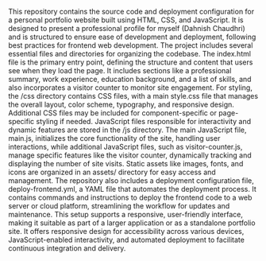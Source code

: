 This repository contains the source code and deployment configuration for a personal portfolio website built using HTML, CSS, and JavaScript. 
It is designed to present a professional profile for myself (Dahnish Chaudhri) and is structured to ensure ease of development and deployment, following 
best practices for frontend web development. The project includes several essential files and directories for organizing the codebase. 
The index.html file is the primary entry point, defining the structure and content that users see when they load the page. It includes sections 
like a professional summary, work experience, education background, and a list of skills, and also incorporates a visitor counter to monitor site engagement. 
For styling, the /css directory contains CSS files, with a main style.css file that manages the overall layout, color scheme, typography, and responsive design. 
Additional CSS files may be included for component-specific or page-specific styling if needed. JavaScript files responsible for interactivity and dynamic 
features are stored in the /js directory. The main JavaScript file, main.js, initializes the core functionality of the site, handling user interactions,
while additional JavaScript files, such as visitor-counter.js, manage specific features like the visitor counter, dynamically tracking and displaying the
number of site visits. Static assets like images, fonts, and icons are organized in an assets/ directory for easy access and management. The repository 
also includes a deployment configuration file, deploy-frontend.yml, a YAML file that automates the deployment process. It contains commands and instructions
to deploy the frontend code to a web server or cloud platform, streamlining the workflow for updates and maintenance. This setup supports a responsive, 
user-friendly interface, making it suitable as part of a larger application or as a standalone portfolio site. It offers responsive design for accessibility
across various devices, JavaScript-enabled interactivity, and automated deployment to facilitate continuous integration and delivery. 
